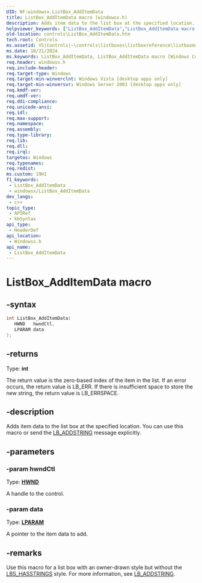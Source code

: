 ```yaml
---
UID: NF:windowsx.ListBox_AddItemData
title: ListBox_AddItemData macro (windowsx.h)
description: Adds item data to the list box at the specified location. You can use this macro or send the LB_ADDSTRING message explicitly.
helpviewer_keywords: ["ListBox_AddItemData","ListBox_AddItemData macro [Windows Controls]","_win32_ListBox_AddItemData","_win32_ListBox_AddItemData_cpp","controls.ListBox_AddItemData","controls._win32_ListBox_AddItemData","windowsx/ListBox_AddItemData"]
old-location: controls\ListBox_AddItemData.htm
tech.root: Controls
ms.assetid: VS|Controls|~\controls\listboxes\listboxreference\listboxmacros\listbox_additemdata.htm
ms.date: 10/21/2024
ms.keywords: ListBox_AddItemData, ListBox_AddItemData macro [Windows Controls], _win32_ListBox_AddItemData, _win32_ListBox_AddItemData_cpp, controls.ListBox_AddItemData, controls._win32_ListBox_AddItemData, windowsx/ListBox_AddItemData
req.header: windowsx.h
req.include-header: 
req.target-type: Windows
req.target-min-winverclnt: Windows Vista [desktop apps only]
req.target-min-winversvr: Windows Server 2003 [desktop apps only]
req.kmdf-ver: 
req.umdf-ver: 
req.ddi-compliance: 
req.unicode-ansi: 
req.idl: 
req.max-support: 
req.namespace: 
req.assembly: 
req.type-library: 
req.lib: 
req.dll: 
req.irql: 
targetos: Windows
req.typenames: 
req.redist: 
ms.custom: 19H1
f1_keywords:
 - ListBox_AddItemData
 - windowsx/ListBox_AddItemData
dev_langs:
 - c++
topic_type:
 - APIRef
 - kbSyntax
api_type:
 - HeaderDef
api_location:
 - Windowsx.h
api_name:
 - ListBox_AddItemData
---
```


# ListBox_AddItemData macro

## -syntax

```cpp
int ListBox_AddItemData(
   HWND   hwndCtl,
   LPARAM data
);
```

## -returns

Type: **int**

The return value is the zero-based index of the item in the list. If an error occurs, the return value is LB_ERR. If there is insufficient space to store the new string, the return value is LB_ERRSPACE.


## -description

Adds item data to the list box at the specified location. You can use this macro or send the <a href="/windows/desktop/Controls/lb-addstring">LB_ADDSTRING</a> message explicitly.

## -parameters

### -param hwndCtl

Type: <b><a href="/windows/desktop/WinProg/windows-data-types">HWND</a></b>

A handle to the control.

### -param data

Type: <b><a href="/windows/desktop/WinProg/windows-data-types">LPARAM</a></b>

A pointer to the item data to add.

## -remarks

Use this macro for a list box with an owner-drawn style but without the <a href="/windows/desktop/Controls/list-box-styles">LBS_HASSTRINGS</a> style. For more information, see <a href="/windows/desktop/Controls/lb-addstring">LB_ADDSTRING</a>.
